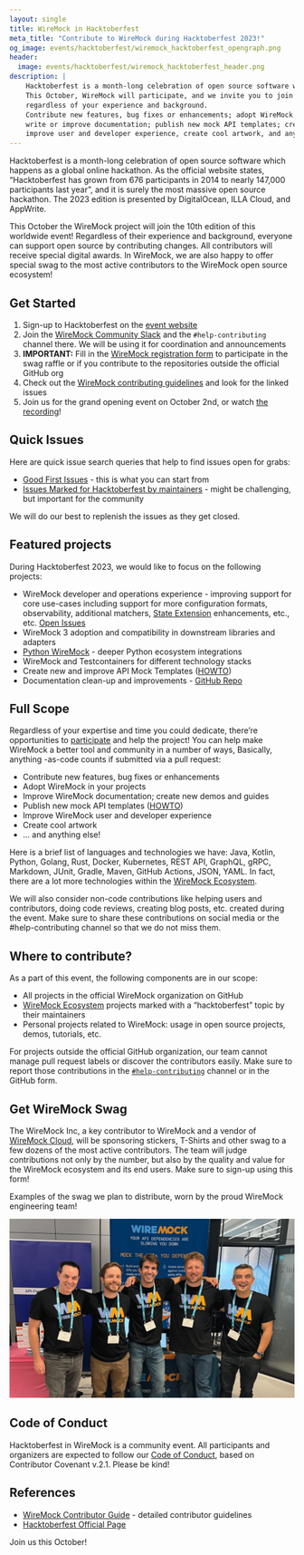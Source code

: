 ```yaml
---
layout: single
title: WireMock in Hacktoberfest
meta_title: "Contribute to WireMock during Hacktoberfest 2023!"
og_image: events/hacktoberfest/wiremock_hacktoberfest_opengraph.png
header:
  image: events/hacktoberfest/wiremock_hacktoberfest_header.png
description: |
    Hacktoberfest is a month-long celebration of open source software which happens as a global online hackathon.
    This October, WireMock will participate, and we invite you to join us,
    regardless of your experience and background.
    Contribute new features, bug fixes or enhancements; adopt WireMock in your projects;
    write or improve documentation; publish new mock API templates; create new demos;
    improve user and developer experience, create cool artwork, and anything else!
---
```


Hacktoberfest is a month-long celebration of open source software which happens as a global online hackathon.
As the official website states, “Hacktoberfest has grown from 676 participants in 2014 to nearly 147,000 participants last year”,
and it is surely the most massive open source hackathon.
The 2023 edition is presented by DigitalOcean, ILLA Cloud, and AppWrite.

This October the WireMock project will join the 10th edition of this worldwide event!
Regardless of their experience and background, everyone can support open source by contributing changes.
All contributors will receive special digital awards.
In WireMock, we are also happy to offer special swag to the most active contributors to the WireMock open source ecosystem!

## Get Started

1. Sign-up to Hacktoberfest on the [event website](https://hacktoberfest.com/)
2. Join the [WireMock Community Slack](https://slack.wiremock.org/) and the `#help-contributing` channel there.
   We will be using it for coordination and announcements
3. **IMPORTANT:** Fill in the [WireMock registration form](https://docs.google.com/forms/d/e/1FAIpQLSeBiJSYV4PNFYOH1Jo9PSheOYKxqV2NJE3LELL9a_fYq4fpfw/viewform?usp=sf_link)
   to participate in the swag raffle or
   if you contribute to the repositories outside the official GitHub org
4. Check out the [WireMock contributing guidelines](../../participate) and look for the linked issues
5. Join us for the grand opening event on October 2nd, or watch [the recording](https://www.youtube.com/watch?v=7V_GLLsVQQM)!

## Quick Issues

Here are quick issue search queries that help to find issues open for grabs:

- [Good First Issues](https://github.com/search?q=org%3Awiremock+label%3A%22good+first+issue%22+is%3Aissue+is%3Aopen+&type=issues&s=&o=desc) - this is what you can start from
- [Issues Marked for Hacktoberfest by maintainers](https://github.com/search?q=org%3Awiremock+label%3Ahacktoberfest%2C%22help+wanted%22+is%3Aissue+is%3Aopen+&type=issues&s=&o=desc) - might be challenging, but important for the community

We will do our best to replenish the issues as they get closed.

## Featured projects

During Hacktoberfest 2023, we would like to focus on the following projects:

- WireMock developer and operations experience - improving support for core use-cases including support for more configuration formats,
  observability, additional matchers, [State Extension](https://github.com/wiremock/wiremock-extension-state) enhancements, etc., etc.
  [Open Issues](https://github.com/search?q=org%3Awiremock+label%3Ahacktoberfest%2C%22help+wanted%22+is%3Aissue+is%3Aopen+repo%3Awiremock&type=issues&s=&o=desc)
- WireMock 3 adoption and compatibility in downstream libraries and adapters
- [Python WireMock](https://github.com/wiremock/python-wiremock/) - deeper Python ecosystem integrations
- WireMock and Testcontainers for different technology stacks
- Create new and improve API Mock Templates ([HOWTO](https://www.wiremock.io/post/how-to-contributing-to-wiremock-api-templates-library))
- Documentation clean-up and improvements - [GitHub Repo](https://github.com/wiremock/wiremock.org)

## Full Scope

Regardless of your expertise and time you could dedicate, there’re opportunities to [participate](../../participate) and help the project!
You can help make WireMock a better tool and community in a number of ways, Basically, anything -as-code counts if submitted via a pull request:

- Contribute new features, bug fixes or enhancements
- Adopt WireMock in your projects
- Improve WireMock documentation; create new demos and guides
- Publish new mock API templates ([HOWTO](https://www.wiremock.io/post/how-to-contributing-to-wiremock-api-templates-library))
- Improve WireMock user and developer experience
- Create cool artwork
- ... and anything else!

Here is a brief list of languages and technologies we have:
Java, Kotlin, Python, Golang, Rust, Docker, Kubernetes, REST API, GraphQL, gRPC,
Markdown, JUnit, Gradle, Maven, GitHub Actions, JSON, YAML.
In fact, there are a lot more technologies within the
[WireMock Ecosystem](https://github.com/wiremock/ecosystem).

We will also consider non-code contributions like helping users and contributors, doing code reviews, creating blog posts, etc. created during the event. Make sure to share these contributions on social media or the #help-contributing channel so that we do not miss them.

## Where to contribute?

As a part of this event, the following components are in our scope:

- All projects in the official WireMock organization on GitHub
- [WireMock Ecosystem](https://github.com/wiremock/ecosystem) projects
  marked with a “hacktoberfest” topic by their maintainers
- Personal projects related to WireMock: usage in open source projects, demos, tutorials, etc.

For projects outside the official GitHub organization,
our team cannot manage pull request labels or discover the contributors easily.
Make sure to report those contributions in the [`#help-contributing`](https://slack.wiremock.org/) channel or in the GitHub form.

## Get WireMock Swag

The WireMock Inc, a key contributor to WireMock and a vendor of
[WireMock Cloud](https://www.wiremock.io/product),
will be sponsoring stickers, T-Shirts and other swag to a few dozens of the most active contributors.
The team will judge contributions not only by the number, but also by the quality
and value for the WireMock ecosystem and its end users.
Make sure to sign-up using this form!

Examples of the swag we plan to distribute,
worn by the proud WireMock engineering team!

![Hacktoberfest Header](/images/events/hacktoberfest/wiremock_tshirts.png)

## Code of Conduct

Hacktoberfest in WireMock is a community event.
All participants and organizers are expected to follow our
[Code of Conduct](https://github.com/wiremock/.github/blob/main/CODE_OF_CONDUCT.md),
based on Contributor Covenant v.2.1.
Please be kind!

## References

- [WireMock Contributor Guide](https://wiremock.org/participate) -
  detailed contributor guidelines
- [Hacktoberfest Official Page](https://hacktoberfest.com/)

Join us this October!
